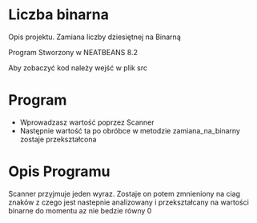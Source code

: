 # Liczba binarna
Opis projektu. Zamiana liczby dziesiętnej na Binarną

Program Stworzony w NEATBEANS 8.2

Aby zobaczyć kod należy wejść w plik src

# Program
- Wprowadzasz wartość poprzez Scanner
- Następnie wartość ta po obróbce w metodzie zamiana_na_binarny zostaje przekształcona 


# Opis Programu

Scanner przyjmuje jeden wyraz.
Zostaje on potem zmnieniony na ciag znaków z czego jest nastepnie analizowany i przekształcany na wartości binarne 
do momentu az nie bedzie równy 0
